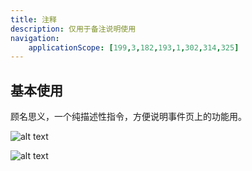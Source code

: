 ```yaml
---
title: 注释
description: 仅用于备注说明使用
navigation:
    applicationScope: [199,3,182,193,1,302,314,325]
---
```


## 基本使用

顾名思义，一个纯描述性指令，方便说明事件页上的功能用。

![alt text](https://cdn.gcw.wiki.wiki/gcw/image/zh_hans/commands/news/comment/image.png)

![alt text](https://cdn.gcw.wiki.wiki/gcw/image/zh_hans/commands/news/comment/image-1.png)
